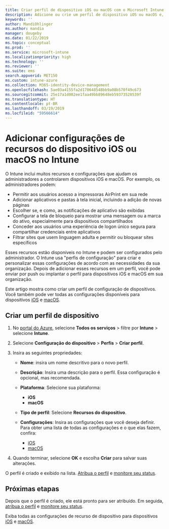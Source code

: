 ```yaml
---
title: Criar perfil de dispositivo iOS ou macOS com o Microsoft Intune – Azure | Microsoft Docs
description: Adicione ou crie um perfil de dispositivo iOS ou macOS e, em seguida, defina as configurações de AirPrint, de layout da tela inicial, de notificações do aplicativo, de dispositivo compartilhado, de logon único e de filtro de conteúdo da Web no Microsoft Intune.
keywords: ''
author: MandiOhlinger
ms.author: mandia
manager: dougeby
ms.date: 01/22/2019
ms.topic: conceptual
ms.prod: ''
ms.service: microsoft-intune
ms.localizationpriority: high
ms.technology: ''
ms.reviewer: ''
ms.suite: ems
search.appverid: MET150
ms.custom: intune-azure
ms.collection: M365-identity-device-management
ms.openlocfilehash: 5ae03a4155fa2d170648548bb9a08b570f49c673
ms.sourcegitcommit: 25e17a1d002ee1faa49bb89648eb59373528539f
ms.translationtype: HT
ms.contentlocale: pt-BR
ms.lasthandoff: 03/19/2019
ms.locfileid: "59566614"
---
```

# <a name="add-ios-or-macos-device-feature-settings-in-intune"></a>Adicionar configurações de recursos do dispositivo iOS ou macOS no Intune

O Intune inclui muitos recursos e configurações que ajudam os administradores a controlarem dispositivos iOS e macOS. Por exemplo, os administradores podem:

- Permitir aos usuários acesso a impressoras AirPrint em sua rede
- Adicionar aplicativos e pastas à tela inicial, incluindo a adição de novas páginas
- Escolher se, e como, as notificações de aplicativo são exibidas
- Configurar a tela de bloqueio para mostrar uma mensagem ou a marca do ativo, especialmente para dispositivos compartilhados
- Conceder aos usuários uma experiência de logon único segura para compartilhar credenciais entre aplicativos
- Filtrar sites que usem linguagem adulta e permitir ou bloquear sites específicos

Esses recursos estão disponíveis no Intune e podem ser configurados pelo administrador. O Intune usa "perfis de configuração" para criar e personalizar essas configurações de acordo com as necessidades da sua organização. Depois de adicionar esses recursos em um perfil, você pode enviar por push ou implantar o perfil para dispositivos iOS e macOS em sua organização.

Este artigo mostra como criar um perfil de configuração de dispositivos. Você também pode ver todas as configurações disponíveis para dispositivos [iOS](ios-device-features-settings.md) e [macOS](macos-device-features-settings.md).

## <a name="create-a-device-profile"></a>Criar um perfil de dispositivo

1. No [portal do Azure](https://portal.azure.com), selecione **Todos os serviços** > filtre por **Intune** > selecione **Intune**.
2. Selecione **Configuração do dispositivo** > **Perfis** > **Criar perfil**.
3. Insira as seguintes propriedades:

    - **Nome**: insira um nome descritivo para o novo perfil.
    - **Descrição**: Insira uma descrição para o perfil. Essa configuração é opcional, mas recomendada.
    - **Plataforma**: Selecione sua plataforma:
        - **iOS**
        - **macOS**
    - **Tipo de perfil**: Selecione **Recursos do dispositivo**.
    - **Configurações**: Insira as configurações que você deseja definir. Para obter uma lista de todas as configurações e o que elas fazem, confira:

        - [iOS](ios-device-features-settings.md)
        - [macOS](macos-device-features-settings.md)

4. Quando terminar, selecione **OK** e escolha **Criar** para salvar suas alterações.

O perfil é criado e exibido na lista. [Atribua o perfil](device-profile-assign.md) e [monitore seu status](device-profile-monitor.md).

## <a name="next-steps"></a>Próximas etapas

Depois que o perfil é criado, ele está pronto para ser atribuído. Em seguida, [atribua o perfil](device-profile-assign.md) e [monitore seu status](device-profile-monitor.md).

Exiba todas as configurações de recurso de dispositivo para dispositivos [iOS](ios-device-features-settings.md) e [macOS](macos-device-features-settings.md).
